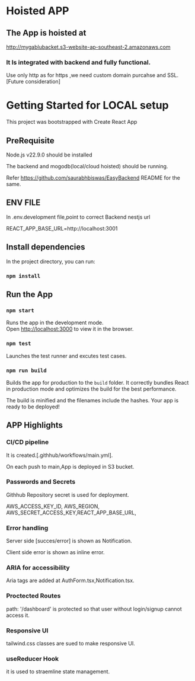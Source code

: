 # Hoisted APP

## The App is hoisted at 

http://mygablubacket.s3-website-ap-southeast-2.amazonaws.com

### It Is integrated with backend and fully functional.
Use only http as for https ,we need custom domain purcahse and SSL.[Future consideration]


# Getting Started for LOCAL  setup

This project was bootstrapped with Create React App


## PreRequisite

Node.js v22.9.0 should be installed

The backend and mogodb(local/cloud hoisted) should be running.

Refer https://github.com/saurabhbiswas/EasyBackend README for the same.

## ENV FILE 

In .env.development file,point to correct Backend nestjs url

REACT_APP_BASE_URL=http://localhost:3001


## Install dependencies

In the project directory, you can run:

### `npm install`


## Run the App

### `npm start`

Runs the app in the development mode.\
Open [http://localhost:3000](http://localhost:3000) to view it in the browser.




### `npm test`

Launches the test runner and excutes test cases.

### `npm run build`

Builds the app for production to the `build` folder.
It correctly bundles React in production mode and optimizes the build for the best performance.

The build is minified and the filenames include the hashes.
Your app is ready to be deployed!


## APP Highlights


### CI/CD pipeline 

It is created.[.githhub/workflows/main.yml].

On each push to main,App is deployed in S3 bucket.

### Passwords and Secrets

Githhub Repository secret is used for deployment.

AWS_ACCESS_KEY_ID, AWS_REGION, AWS_SECRET_ACCESS_KEY,REACT_APP_BASE_URL,

### Error handling 

Server side [succes/error] is shown as Notification.

Client side error is shown as inline error.

### ARIA for accessibility

Aria tags are added at AuthForm.tsx,Notification.tsx.

### Proctected Routes

path: '/dashboard' is protected so that user without login/signup cannot access it.

### Responsive UI

tailwind.css classes are sued to make responsive UI.

### useReducer Hook 

it is used to straemline state management.


